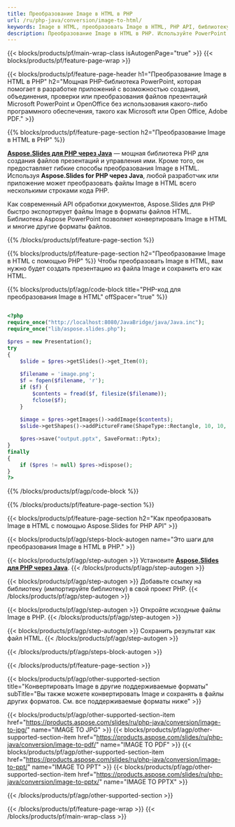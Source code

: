```yaml
---
title: Преобразование Image в HTML в PHP
url: /ru/php-java/conversion/image-to-html/
keywords: Image в HTML, преобразовать Image в HTML, PHP API, библиотеку PHP, Image, HTML
description: Преобразование Image в HTML в PHP. Используйте PowerPoint PHP API для преобразования файлов Image в HTML
---
```


{{< blocks/products/pf/main-wrap-class isAutogenPage="true" >}}
{{< blocks/products/pf/feature-page-wrap >}}

{{< blocks/products/pf/feature-page-header h1="Преобразование Image в HTML в PHP" h2="Мощная PHP-библиотека PowerPoint, которая помогает в разработке приложений с возможностью создания, объединения, проверки или преобразования файлов презентаций Microsoft PowerPoint и OpenOffice без использования какого-либо программного обеспечения, такого как Microsoft или Open Office, Adobe PDF." >}}

{{% blocks/products/pf/feature-page-section h2="Преобразование Image в HTML в PHP" %}}

[**Aspose.Slides для PHP через Java**](https://products.aspose.com/slides/ru/php-java/) — мощная библиотека PHP для создания файлов презентаций и управления ими. Кроме того, он предоставляет гибкие способы преобразования Image в HTML. Используя **Aspose.Slides for PHP через Java**, любой разработчик или приложение может преобразовать файлы Image в HTML всего несколькими строками кода PHP.

Как современный API обработки документов, Aspose.Slides для PHP быстро экспортирует файлы Image в форматы файлов HTML. Библиотека Aspose PowerPoint позволяет конвертировать Image в HTML и многие другие форматы файлов.

{{% /blocks/products/pf/feature-page-section %}}

{{% blocks/products/pf/feature-page-section  h2="Преобразование Image в HTML с помощью PHP" %}}
Чтобы преобразовать Image в HTML, вам нужно будет создать презентацию из файла Image и сохранить его как HTML.

{{% blocks/products/pf/agp/code-block title="PHP-код для преобразования Image в HTML" offSpacer="true" %}}

```php

<?php
require_once("http://localhost:8080/JavaBridge/java/Java.inc");
require_once("lib/aspose.slides.php");

$pres = new Presentation();
try
{
    $slide = $pres->getSlides()->get_Item(0);
    
    $filename = 'image.png';
    $f = fopen($filename, 'r');
    if ($f) {
        $contents = fread($f, filesize($filename));
        fclose($f);
    }
    
    $image = $pres->getImages()->addImage($contents);
    $slide->getShapes()->addPictureFrame(ShapeType::Rectangle, 10, 10, 100, 100, $image);

    $pres->save("output.pptx", SaveFormat::Pptx);
}
finally
{
    if ($pres != null) $pres->dispose();
}
?>
```


{{% /blocks/products/pf/agp/code-block %}}

{{% /blocks/products/pf/feature-page-section %}}

{{< blocks/products/pf/feature-page-section  h2="Как преобразовать Image в HTML с помощью Aspose.Slides for PHP API" >}}

{{< blocks/products/pf/agp/steps-block-autogen name="Это шаги для преобразования Image в HTML в PHP." >}}

{{< blocks/products/pf/agp/step-autogen >}}
Установите [**Aspose.Slides для PHP через Java**](https://products.aspose.com/slides/ru/php-java/).
{{< /blocks/products/pf/agp/step-autogen >}}

{{< blocks/products/pf/agp/step-autogen >}}
Добавьте ссылку на библиотеку (импортируйте библиотеку) в свой проект PHP.
{{< /blocks/products/pf/agp/step-autogen >}}

{{< blocks/products/pf/agp/step-autogen >}}
Откройте исходные файлы Image в PHP.
{{< /blocks/products/pf/agp/step-autogen >}}

{{< blocks/products/pf/agp/step-autogen >}}
Сохранить результат как файл HTML.
{{< /blocks/products/pf/agp/step-autogen >}}

{{< /blocks/products/pf/agp/steps-block-autogen >}}

{{< /blocks/products/pf/feature-page-section >}}

{{< blocks/products/pf/agp/other-supported-section title="Конвертировать Image в другие поддерживаемые форматы" subTitle="Вы также можете конвертировать Image и сохранять в файлы других форматов. См. все поддерживаемые форматы ниже" >}}

{{< blocks/products/pf/agp/other-supported-section-item href="https://products.aspose.com/slides/ru/php-java/conversion/image-to-jpg/" name="IMAGE TO JPG" >}}
{{< blocks/products/pf/agp/other-supported-section-item href="https://products.aspose.com/slides/ru/php-java/conversion/image-to-pdf/" name="IMAGE TO PDF" >}}
{{< blocks/products/pf/agp/other-supported-section-item href="https://products.aspose.com/slides/ru/php-java/conversion/image-to-ppt/" name="IMAGE TO PPT" >}}
{{< blocks/products/pf/agp/other-supported-section-item href="https://products.aspose.com/slides/ru/php-java/conversion/image-to-pptx/" name="IMAGE TO PPTX" >}}


{{< /blocks/products/pf/agp/other-supported-section >}}

{{< /blocks/products/pf/feature-page-wrap >}}
{{< /blocks/products/pf/main-wrap-class >}}